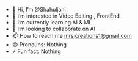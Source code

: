 - 👋 Hi, I’m @Shahuljani
- 👀 I’m interested in Video Editing , FrontEnd 
- 🌱 I’m currently learning AI & ML
- 💞️ I’m looking to collaborate on AI
- 📫 How to reach me mrsjcreations1@gmail.com
- 😄 Pronouns: Nothing
- ⚡ Fun fact: Nothing


<!---
Shahuljani/Shahuljani is a ✨ special ✨ repository because its `README.md` (this file) appears on your GitHub profile.
You can click the Preview link to take a look at your changes.
--->
